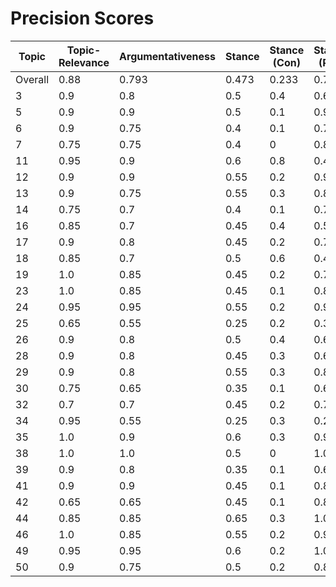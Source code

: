 # Precision Scores
| Topic | Topic-Relevance | Argumentativeness | Stance | Stance (Con) | Stance (Pro) |
|---|---|---|---|---|---|
| Overall | 0.88 | 0.793 | 0.473 | 0.233 | 0.713 |
| 3 | 0.9 | 0.8 | 0.5 | 0.4 | 0.6 |
| 5 | 0.9 | 0.9 | 0.5 | 0.1 | 0.9 |
| 6 | 0.9 | 0.75 | 0.4 | 0.1 | 0.7 |
| 7 | 0.75 | 0.75 | 0.4 | 0 | 0.8 |
| 11 | 0.95 | 0.9 | 0.6 | 0.8 | 0.4 |
| 12 | 0.9 | 0.9 | 0.55 | 0.2 | 0.9 |
| 13 | 0.9 | 0.75 | 0.55 | 0.3 | 0.8 |
| 14 | 0.75 | 0.7 | 0.4 | 0.1 | 0.7 |
| 16 | 0.85 | 0.7 | 0.45 | 0.4 | 0.5 |
| 17 | 0.9 | 0.8 | 0.45 | 0.2 | 0.7 |
| 18 | 0.85 | 0.7 | 0.5 | 0.6 | 0.4 |
| 19 | 1.0 | 0.85 | 0.45 | 0.2 | 0.7 |
| 23 | 1.0 | 0.85 | 0.45 | 0.1 | 0.8 |
| 24 | 0.95 | 0.95 | 0.55 | 0.2 | 0.9 |
| 25 | 0.65 | 0.55 | 0.25 | 0.2 | 0.3 |
| 26 | 0.9 | 0.8 | 0.5 | 0.4 | 0.6 |
| 28 | 0.9 | 0.8 | 0.45 | 0.3 | 0.6 |
| 29 | 0.9 | 0.8 | 0.55 | 0.3 | 0.8 |
| 30 | 0.75 | 0.65 | 0.35 | 0.1 | 0.6 |
| 32 | 0.7 | 0.7 | 0.45 | 0.2 | 0.7 |
| 34 | 0.95 | 0.55 | 0.25 | 0.3 | 0.2 |
| 35 | 1.0 | 0.9 | 0.6 | 0.3 | 0.9 |
| 38 | 1.0 | 1.0 | 0.5 | 0 | 1.0 |
| 39 | 0.9 | 0.8 | 0.35 | 0.1 | 0.6 |
| 41 | 0.9 | 0.9 | 0.45 | 0.1 | 0.8 |
| 42 | 0.65 | 0.65 | 0.45 | 0.1 | 0.8 |
| 44 | 0.85 | 0.85 | 0.65 | 0.3 | 1.0 |
| 46 | 1.0 | 0.85 | 0.55 | 0.2 | 0.9 |
| 49 | 0.95 | 0.95 | 0.6 | 0.2 | 1.0 |
| 50 | 0.9 | 0.75 | 0.5 | 0.2 | 0.8 |
